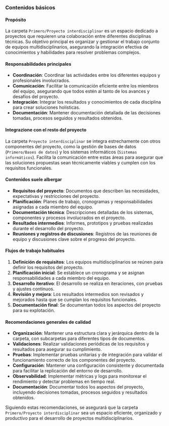 ### Contenidos básicos

#### Propósito
La carpeta `Primero/Proyecto interdisciplinar` es un espacio dedicado a proyectos que requieren una colaboración entre diferentes disciplinas técnicas. Su objetivo principal es organizar y gestionar el trabajo conjunto de equipos multidisciplinarios, asegurando la integración efectiva de conocimientos y habilidades para resolver problemas complejos.

#### Responsabilidades principales
- **Coordinación**: Coordinar las actividades entre los diferentes equipos y profesionales involucrados.
- **Comunicación**: Facilitar la comunicación eficiente entre los miembros del equipo, asegurando que todos estén al tanto de los avances y desafíos del proyecto.
- **Integración**: Integrar los resultados y conocimientos de cada disciplina para crear soluciones holísticas.
- **Documentación**: Mantener documentación detallada de las decisiones tomadas, procesos seguidos y resultados obtenidos.

#### Integrazione con el resto del proyecto
La carpeta `Proyecto interdisciplinar` se integra estrechamente con otros componentes del proyecto, como la gestión de bases de datos (`Primero/Bases de datos`) y los sistemas informáticos (`Sistemas informáticos`). Facilita la comunicación entre estas áreas para asegurar que las soluciones propuestas sean técnicamente viables y cumplen con los requisitos funcionales.

#### Contenidos suele albergar
- **Requisitos del proyecto**: Documentos que describen las necesidades, expectativas y restricciones del proyecto.
- **Planificación**: Planes de trabajo, cronogramas y responsabilidades asignadas a cada miembro del equipo.
- **Documentación técnica**: Descripciones detalladas de los sistemas, componentes y procesos involucrados en el proyecto.
- **Resultados intermedios**: Informes, prototipos y pruebas realizadas durante el desarrollo del proyecto.
- **Reuniones y registros de discusiones**: Registros de las reuniones de equipo y discusiones clave sobre el progreso del proyecto.

#### Flujos de trabajo habituales
1. **Definición de requisitos**: Los equipos multidisciplinarios se reúnen para definir los requisitos del proyecto.
2. **Planificación inicial**: Se establece un cronograma y se asignan responsabilidades a cada miembro del equipo.
3. **Desarrollo iterativo**: El desarrollo se realiza en iteraciones, con pruebas y ajustes continuos.
4. **Revisión y mejora**: Los resultados intermedios son revisados y mejorados hasta que se cumplan los requisitos funcionales.
5. **Documentación final**: Se documentan todos los aspectos del proyecto para su explotación.

#### Recomendaciones generales de calidad
- **Organización**: Mantener una estructura clara y jerárquica dentro de la carpeta, con subcarpetas para diferentes tipos de documentos.
- **Validaciones**: Realizar validaciones periódicas de los requisitos y resultados para asegurar su cumplimiento.
- **Pruebas**: Implementar pruebas unitarias y de integración para validar el funcionamiento correcto de los componentes del proyecto.
- **Configuración**: Mantener una configuración consistente y documentada para facilitar la replicación del entorno de desarrollo.
- **Observabilidad**: Implementar métricas y logs para monitorear el rendimiento y detectar problemas en tiempo real.
- **Documentación**: Documentar todos los aspectos del proyecto, incluyendo decisiones tomadas, procesos seguidos y resultados obtenidos.

Siguiendo estas recomendaciones, se asegurará que la carpeta `Primero/Proyecto interdisciplinar` sea un espacio eficiente, organizado y productivo para el desarrollo de proyectos multidisciplinarios.
